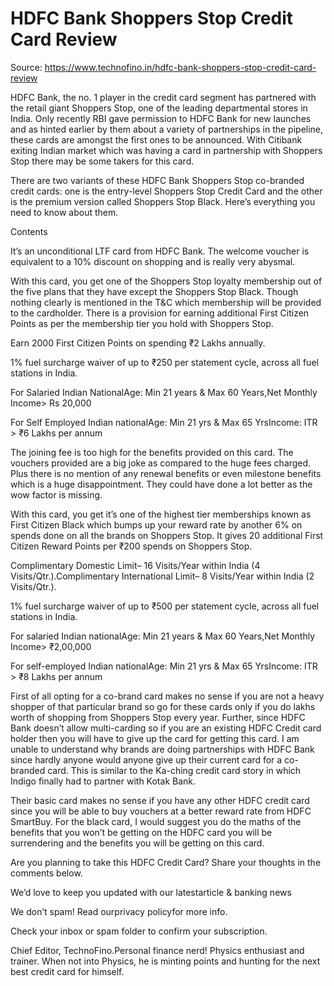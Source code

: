 # HDFC Bank Shoppers Stop Credit Card Review

Source: https://www.technofino.in/hdfc-bank-shoppers-stop-credit-card-review

HDFC Bank, the no. 1 player in the credit card segment has partnered with the retail giant Shoppers Stop, one of the leading departmental stores in India. Only recently RBI gave permission to HDFC Bank for new launches and as hinted earlier by them about a variety of partnerships in the pipeline, these cards are amongst the first ones to be announced. With Citibank exiting Indian market which was having a card in partnership with Shoppers Stop there may be some takers for this card.

There are two variants of these HDFC Bank Shoppers Stop co-branded credit cards: one is the entry-level Shoppers Stop Credit Card and the other is the premium version called Shoppers Stop Black. Here’s everything you need to know about them.

Contents

It’s an unconditional LTF card from HDFC Bank. The welcome voucher is equivalent to a 10% discount on shopping and is really very abysmal.

With this card, you get one of the Shoppers Stop loyalty membership out of the five plans that they have except the Shoppers Stop Black. Though nothing clearly is mentioned in the T&C which membership will be provided to the cardholder. There is a provision for earning additional First Citizen Points as per the membership tier you hold with Shoppers Stop.

Earn 2000 First Citizen Points on spending ₹2 Lakhs annually.

1% fuel surcharge waiver of up to ₹250 per statement cycle, across all fuel stations in India.

For Salaried Indian NationalAge: Min 21 years & Max 60 Years,Net Monthly Income> Rs 20,000

For Self Employed Indian nationalAge: Min 21 yrs & Max 65 YrsIncome: ITR > ₹6 Lakhs per annum

The joining fee is too high for the benefits provided on this card. The vouchers provided are a big joke as compared to the huge fees charged. Plus there is no mention of any renewal benefits or even milestone benefits which is a huge disappointment. They could have done a lot better as the wow factor is missing.

With this card, you get it’s one of the highest tier memberships known as First Citizen Black which bumps up your reward rate by another 6% on spends done on all the brands on Shoppers Stop. It gives 20 additional First Citizen Reward Points per ₹200 spends on Shoppers Stop.

Complimentary Domestic Limit– 16 Visits/Year within India (4 Visits/Qtr.).Complimentary International Limit– 8 Visits/Year within India (2 Visits/Qtr.).

1% fuel surcharge waiver of up to ₹500 per statement cycle, across all fuel stations in India.

For salaried Indian nationalAge: Min 21 years & Max 60 Years,Net Monthly Income> ₹2,00,000

For self-employed Indian nationalAge: Min 21 yrs & Max 65 YrsIncome: ITR > ₹8 Lakhs per annum

First of all opting for a co-brand card makes no sense if you are not a heavy shopper of that particular brand so go for these cards only if you do lakhs worth of shopping from Shoppers Stop every year. Further, since HDFC Bank doesn’t allow multi-carding so if you are an existing HDFC Credit card holder then you will have to give up the card for getting this card. I am unable to understand why brands are doing partnerships with HDFC Bank since hardly anyone would anyone give up their current card for a co-branded card. This is similar to the Ka-ching credit card story in which Indigo finally had to partner with Kotak Bank.

Their basic card makes no sense if you have any other HDFC credit card since you will be able to buy vouchers at a better reward rate from HDFC SmartBuy. For the black card, I would suggest you do the maths of the benefits that you won’t be getting on the HDFC card you will be surrendering and the benefits you will be getting on this card.

Are you planning to take this HDFC Credit Card? Share your thoughts in the comments below.

We’d love to keep you updated with our latestarticle & banking news

We don’t spam! Read ourprivacy policyfor more info.

Check your inbox or spam folder to confirm your subscription.

Chief Editor, TechnoFino.Personal finance nerd! Physics enthusiast and trainer. When not into Physics, he is minting points and hunting for the next best credit card for himself.
